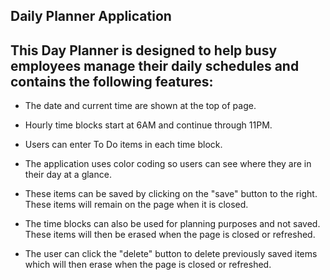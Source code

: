 ##  Daily Planner Application


## This Day Planner is designed to help busy employees manage their daily schedules and contains the following features:

-   The date and current time are shown at the top of page.

-   Hourly time blocks start at 6AM and continue through 11PM.

-   Users can enter To Do items in each time block. 

-   The application uses color coding so users can see where they are in their day at a glance. 

-   These items can be saved by clicking on the "save" button to the right. These items will remain on the page when it is closed.

-   The time blocks can also be used for planning purposes and not saved. These items will then be erased when the page is closed or refreshed.

-   The user can click the "delete" button to delete previously saved items which will then erase when the page is closed or refreshed.

